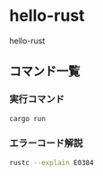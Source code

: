 # hello-rust

hello-rust

## コマンド一覧

### 実行コマンド

```sh
cargo run
```

### エラーコード解説

```sh
rustc --explain E0384
```

